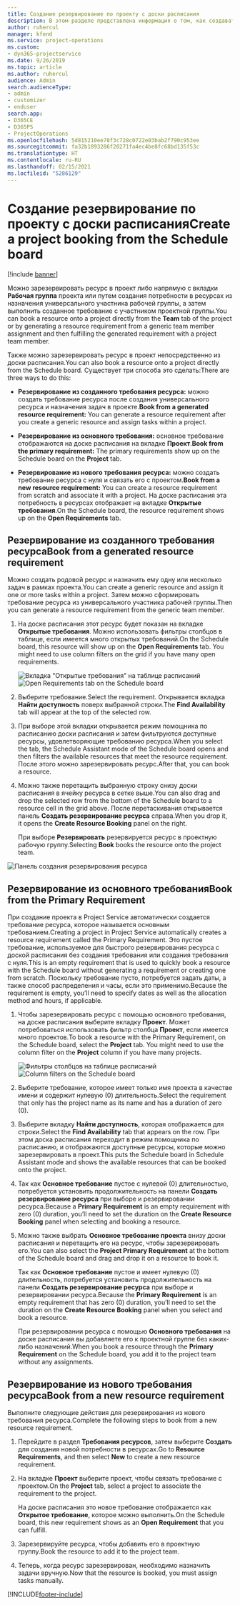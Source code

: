 ```yaml
---
title: Создание резервирование по проекту с доски расписания
description: В этом разделе представлена информация о том, как создавать резервирование по проекту с доски расписания.
author: ruhercul
manager: kfend
ms.service: project-operations
ms.custom:
- dyn365-projectservice
ms.date: 9/26/2019
ms.topic: article
ms.author: ruhercul
audience: Admin
search.audienceType:
- admin
- customizer
- enduser
search.app:
- D365CE
- D365PS
- ProjectOperations
ms.openlocfilehash: 5d815210ee78f3c728c0722e03bab2f790c953ee
ms.sourcegitcommit: fa32b1893286f20271fa4ec4be8fc68bd135f53c
ms.translationtype: HT
ms.contentlocale: ru-RU
ms.lasthandoff: 02/15/2021
ms.locfileid: "5286129"
---
```

# <a name="create-a-project-booking-from-the-schedule-board"></a><span data-ttu-id="082d8-103">Создание резервирование по проекту с доски расписания</span><span class="sxs-lookup"><span data-stu-id="082d8-103">Create a project booking from the Schedule board</span></span>

[!include [banner](../includes/psa-now-project-operations.md)]

<span data-ttu-id="082d8-104">Можно зарезервировать ресурс в проект либо напрямую с вкладки **Рабочая группа** проекта или путем создания потребности в ресурсах из назначения универсального участника рабочей группы, а затем выполнить созданное требование с участником проектной группы.</span><span class="sxs-lookup"><span data-stu-id="082d8-104">You can book a resource onto a project directly from the **Team** tab of the project or by generating a resource requirement from a generic team member assignment and then fulfilling the generated requirement with a project team member.</span></span>

<span data-ttu-id="082d8-105">Также можно зарезервировать ресурс в проект непосредственно из доски расписания.</span><span class="sxs-lookup"><span data-stu-id="082d8-105">You can also book a resource onto a project directly from the Schedule board.</span></span> <span data-ttu-id="082d8-106">Существует три способа это сделать:</span><span class="sxs-lookup"><span data-stu-id="082d8-106">There are three ways to do this:</span></span>

- <span data-ttu-id="082d8-107">**Резервирование из созданного требования ресурса:** можно создать требование ресурса после создания универсального ресурса и назначения задач в проекте.</span><span class="sxs-lookup"><span data-stu-id="082d8-107">**Book from a generated resource requirement:** You can generate a resource requirement after you create a generic resource and assign tasks within a project.</span></span>

- <span data-ttu-id="082d8-108">**Резервирование из основного требования:** основное требование отображаются на доске расписания на вкладке **Проект**.</span><span class="sxs-lookup"><span data-stu-id="082d8-108">**Book from the primary requirement:** The primary requirements show up on the Schedule board on the **Project** tab.</span></span> 

- <span data-ttu-id="082d8-109">**Резервирование из нового требования ресурса:** можно создать требование ресурса с нуля и связать его с проектом.</span><span class="sxs-lookup"><span data-stu-id="082d8-109">**Book from a new resource requirement:** You can create a resource requirement from scratch and associate it with a project.</span></span> <span data-ttu-id="082d8-110">На доске расписания эта потребность в ресурсах отображает на вкладке **Открытые требования**.</span><span class="sxs-lookup"><span data-stu-id="082d8-110">On the Schedule board, the resource requirement shows up on the **Open Requirements** tab.</span></span>

## <a name="book-from-a-generated-resource-requirement"></a><span data-ttu-id="082d8-111">Резервирование из созданного требования ресурса</span><span class="sxs-lookup"><span data-stu-id="082d8-111">Book from a generated resource requirement</span></span>

<span data-ttu-id="082d8-112">Можно создать родовой ресурс и назначить ему одну или несколько задач в рамках проекта.</span><span class="sxs-lookup"><span data-stu-id="082d8-112">You can create a generic resource and assign it one or more tasks within a project.</span></span> <span data-ttu-id="082d8-113">Затем можно сформировать требование ресурса из универсального участника рабочей группы.</span><span class="sxs-lookup"><span data-stu-id="082d8-113">Then you can generate a resource requirement from the generic team member.</span></span> 

1.  <span data-ttu-id="082d8-114">На доске расписания этот ресурс будет показан на вкладке **Открытые требования**. Можно использовать фильтры столбцов в таблице, если имеется много открытых требований.</span><span class="sxs-lookup"><span data-stu-id="082d8-114">On the Schedule board, this resource will show up on the **Open Requirements** tab. You might need to use column filters on the grid if you have many open requirements.</span></span> 

    <span data-ttu-id="082d8-115">![Вкладка "Открытые требования" на таблице расписаний](media/FAQ-Project-Booking-Schedule-Board-1.png "Снимок экрана таблицы резервирований и назначений")</span><span class="sxs-lookup"><span data-stu-id="082d8-115">![Open Requirements tab on the Schedule board](media/FAQ-Project-Booking-Schedule-Board-1.png "Screenshot of bookings and assignments table")</span></span>

2. <span data-ttu-id="082d8-116">Выберите требование.</span><span class="sxs-lookup"><span data-stu-id="082d8-116">Select the requirement.</span></span> <span data-ttu-id="082d8-117">Открывается вкладка **Найти доступность** поверх выбранной строки.</span><span class="sxs-lookup"><span data-stu-id="082d8-117">The **Find Availability** tab will appear at the top of the selected row.</span></span>
 
3. <span data-ttu-id="082d8-118">При выборе этой вкладки открывается режим помощника по расписанию доски расписания и затем фильтруются доступные ресурсы, удовлетворяющие требованию ресурса.</span><span class="sxs-lookup"><span data-stu-id="082d8-118">When you select the tab, the Schedule Assistant mode of the Schedule board opens and then filters the available resources that meet the resource requirement.</span></span> <span data-ttu-id="082d8-119">После этого можно зарезервировать ресурс.</span><span class="sxs-lookup"><span data-stu-id="082d8-119">After that, you can book a resource.</span></span>

4. <span data-ttu-id="082d8-120">Можно также перетащить выбранную строку снизу доски расписания в ячейку ресурса в сетке выше.</span><span class="sxs-lookup"><span data-stu-id="082d8-120">You can also drag and drop the selected row from the bottom of the Schedule board to a resource cell in the grid above.</span></span> <span data-ttu-id="082d8-121">После перетаскивания открывается панель **Создать резервирование ресурса** справа.</span><span class="sxs-lookup"><span data-stu-id="082d8-121">When you drop it, it opens the **Create Resource Booking** panel on the right.</span></span>

    <span data-ttu-id="082d8-122">При выборе **Резервировать** резервируется ресурс в проектную рабочую группу.</span><span class="sxs-lookup"><span data-stu-id="082d8-122">Selecting **Book** books the resource onto the project team.</span></span>

![Панель создания резервирования ресурса](media/FAQ-Project-Booking-Schedule-Board-6.png "")
 

## <a name="book-from-the-primary-requirement"></a><span data-ttu-id="082d8-124">Резервирование из основного требования</span><span class="sxs-lookup"><span data-stu-id="082d8-124">Book from the Primary Requirement</span></span>

<span data-ttu-id="082d8-125">При создание проекта в Project Service автоматически создается требование ресурса, которое называется основным требованием.</span><span class="sxs-lookup"><span data-stu-id="082d8-125">Creating a project in Project Service automatically creates a resource requirement called the Primary Requirement.</span></span> <span data-ttu-id="082d8-126">Это пустое требование, используемое для быстрого резервирования ресурса с доской расписания без создания требования или создания требования с нуля.</span><span class="sxs-lookup"><span data-stu-id="082d8-126">This is an empty requirement that is used to quickly book a resource with the Schedule board without generating a requirement or creating one from scratch.</span></span> <span data-ttu-id="082d8-127">Поскольку требование пусто, потребуется задать даты, а также способ распределения и часы, если это применимо.</span><span class="sxs-lookup"><span data-stu-id="082d8-127">Because the requirement is empty, you’ll need to specify dates as well as the allocation method and hours, if applicable.</span></span> 

1. <span data-ttu-id="082d8-128">Чтобы зарезервировать ресурс с помощью основного требования, на доске расписания выберите вкладку **Проект**. Может потребоваться использовать фильтр столбца **Проект**, если имеется много проектов.</span><span class="sxs-lookup"><span data-stu-id="082d8-128">To book a resource with the Primary Requirement, on the Schedule board, select the **Project** tab. You might need to use the column filter on the **Project** column if you have many projects.</span></span>

   <span data-ttu-id="082d8-129">![Фильтры столбцов на таблице расписаний](media/FAQ-Project-Booking-Schedule-Board-2.png "Снимок экрана таблицы резервирований и назначений")</span><span class="sxs-lookup"><span data-stu-id="082d8-129">![Column filters on the Schedule board](media/FAQ-Project-Booking-Schedule-Board-2.png "Screenshot of bookings and assignments table")</span></span>

2. <span data-ttu-id="082d8-130">Выберите требование, которое имеет только имя проекта в качестве имени и содержит нулевую (0) длительность.</span><span class="sxs-lookup"><span data-stu-id="082d8-130">Select the requirement that only has the project name as its name and has a duration of zero (0).</span></span>

3. <span data-ttu-id="082d8-131">Выберите вкладку **Найти доступность**, которая отображается для строки.</span><span class="sxs-lookup"><span data-stu-id="082d8-131">Select the **Find Availability** tab that appears on the row.</span></span> <span data-ttu-id="082d8-132">При этом доска расписания переходит в режим помощника по расписанию, и отображаются доступные ресурсы, которые можно зарезервировать в проект.</span><span class="sxs-lookup"><span data-stu-id="082d8-132">This puts the Schedule board in Schedule Assistant mode and shows the available resources that can be booked onto the project.</span></span>

4. <span data-ttu-id="082d8-133">Так как **Основное требование** пустое с нулевой (0) длительностью, потребуется установить продолжительность на панели **Создать резервирование ресурса** при выборе и резервировании ресурса.</span><span class="sxs-lookup"><span data-stu-id="082d8-133">Because a **Primary Requirement** is an empty requirement with zero (0) duration, you’ll need to set the duration on the **Create Resource Booking** panel when selecting and booking a resource.</span></span>

5. <span data-ttu-id="082d8-134">Можно также выбрать **Основное требование проекта** внизу доски расписания и перетащить его на ресурс, чтобы зарезервировать его.</span><span class="sxs-lookup"><span data-stu-id="082d8-134">You can also select the **Project Primary Requirement** at the bottom of the Schedule board and drag and drop it on a resource to book it.</span></span>
 
    <span data-ttu-id="082d8-135">Так как **Основное требование** пустое и имеет нулевую (0) длительность, потребуется установить продолжительность на панели **Создать резервирование ресурса** при выборе и резервировании ресурса.</span><span class="sxs-lookup"><span data-stu-id="082d8-135">Because the **Primary Requirement** is an empty requirement that has zero (0) duration, you’ll need to set the duration on the **Create Resource Booking** panel when you select and book a resource.</span></span>
 
    <span data-ttu-id="082d8-136">При резервировании ресурса с помощью **Основного требования** на доске расписания вы добавляете его к проектной группе без каких-либо назначений.</span><span class="sxs-lookup"><span data-stu-id="082d8-136">When you book a resource through the **Primary Requirement** on the Schedule board, you add it to the project team without any assignments.</span></span>
 
## <a name="book-from-a-new-resource-requirement"></a><span data-ttu-id="082d8-137">Резервирование из нового требования ресурса</span><span class="sxs-lookup"><span data-stu-id="082d8-137">Book from a new resource requirement</span></span>
<span data-ttu-id="082d8-138">Выполните следующие действия для резервирования из нового требования ресурса.</span><span class="sxs-lookup"><span data-stu-id="082d8-138">Complete the following steps to book from a new resource requirement.</span></span> 

1. <span data-ttu-id="082d8-139">Перейдите в раздел **Требования ресурсов**, затем выберите **Создать** для создания новой потребности в ресурсах.</span><span class="sxs-lookup"><span data-stu-id="082d8-139">Go to **Resource Requirements**, and then select **New** to create a new resource requirement.</span></span>

2. <span data-ttu-id="082d8-140">На вкладке **Проект** выберите проект, чтобы связать требование с проектом.</span><span class="sxs-lookup"><span data-stu-id="082d8-140">On the **Project** tab, select a project to associate the requirement to the project.</span></span>
 
    <span data-ttu-id="082d8-141">На доске расписания это новое требование отображается как **Открытое требование**, которое можно выполнить.</span><span class="sxs-lookup"><span data-stu-id="082d8-141">On the Schedule board, this new requirement shows as an **Open Requirement** that you can fulfill.</span></span>

3. <span data-ttu-id="082d8-142">Зарезервируйте ресурса, чтобы добавить его в проектную группу.</span><span class="sxs-lookup"><span data-stu-id="082d8-142">Book the resource to add it to the project team.</span></span>

4. <span data-ttu-id="082d8-143">Теперь, когда ресурс зарезервирован, необходимо назначить задачи вручную.</span><span class="sxs-lookup"><span data-stu-id="082d8-143">Now that the resource is booked, you must assign tasks manually.</span></span>



[!INCLUDE[footer-include](../includes/footer-banner.md)]